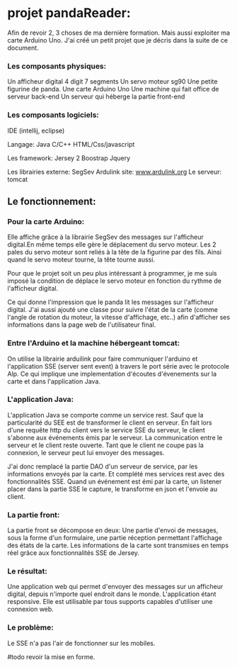 # projet pandaReader:

Afin de revoir 2, 3 choses de ma dernière formation. Mais aussi exploiter ma carte Arduino Uno.
J'ai créé un petit projet que je décris dans la suite de ce document. 

### Les composants physiques:
Un afficheur digital 4 digit 7 segments
Un servo moteur sg90
Une petite figurine de panda.
Une carte Arduino Uno
Une machine qui fait office de serveur back-end
Un serveur qui héberge la partie front-end

### Les composants logiciels:
IDE (intellij, eclipse)

Langage:
      Java
      C/C++
      HTML/Css/javascript

Les framework:
      Jersey 2
      Boostrap
      Jquery
      
Les librairies externe:
      SegSev
     Ardulink site: www.ardulink.org
Le serveur:
      tomcat
      
## Le fonctionnement:

### Pour la carte Arduino:
Elle affiche grâce à la librairie SegSev des messages sur l'afficheur digital.En même temps elle gère le déplacement du servo moteur.
Les 2 pales du servo moteur sont reliés à la tête de la figurine par des fils. Ainsi quand le servo moteur tourne, la tête tourne aussi.

Pour que le projet soit un peu plus intéressant à programmer, je me suis imposé la condition de déplace le servo moteur en fonction du rythme de l'afficheur digital.

Ce qui donne l'impression que le panda lit les messages sur l'afficheur digital.
J'ai aussi ajouté une classe pour suivre l'état de la carte (comme l'angle de rotation du moteur, la vitesse d'affichage, etc..) afin d'afficher ses informations dans la page web de l'utilisateur final.

### Entre l'Arduino et la machine hébergeant tomcat:
On utilise la librairie arduilink pour faire communiquer l'arduino et l'application SSE (server sent event) à travers le port série avec le protocole Alp. Ce qui implique une implementation d'écoutes d'évenements sur la carte et dans l'application Java.

### L'application Java:
L'application Java se comporte comme un service rest. Sauf que la particularité du SEE est de transformer le client en serveur.
En fait lors d'une requête http du client vers le service SSE du serveur, le client s'abonne aux événements émis par le serveur.
La communication entre le serveur et le client reste ouverte. Tant que le client ne coupe pas la connexion, le serveur peut lui envoyer des messages.

J'ai donc remplacé la partie DAO d'un serveur de service, par les informations envoyés par la carte.
Et complété mes services rest avec des fonctionnalités SSE. Quand un événement est émi par la carte, un listener placer dans la partie SSE le capture, le transforme en json et l'envoie au client. 

### La partie front:
La partie front se décompose en deux:
Une partie d'envoi de messages, sous la forme d'un formulaire, une partie réception permettant l'affichage  des états de la carte. Les informations de la carte sont transmises en temps réel grâce aux fonctionnalités SSE de Jersey.

### Le résultat:
Une application web qui permet d'envoyer des messages sur un afficheur digital, depuis n'importe quel endroit dans le monde.
L'application étant responsive. Elle est utilisable par tous supports capables d'utiliser une connexion web.

### Le problème:
Le SSE n'a pas l'air de fonctionner sur les mobiles.


#todo revoir la mise en forme.





